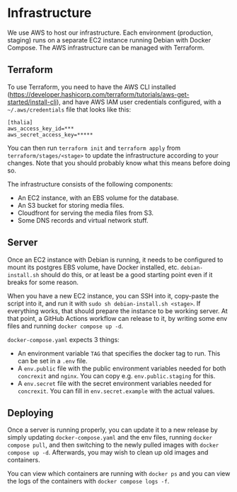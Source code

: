# Infrastructure

We use AWS to host our infrastructure. Each environment (production, staging) runs on a
separate EC2 instance running Debian with Docker Compose. The AWS infrastructure can be
managed with Terraform.

## Terraform
To use Terraform, you need to have the AWS CLI installed (https://developer.hashicorp.com/terraform/tutorials/aws-get-started/install-cli), and have AWS IAM user credentials configured, with a `~/.aws/credentials` file that looks like this:

```
[thalia]
aws_access_key_id=***
aws_secret_access_key=*****
```

You can then run `terraform init` and `terraform apply` from `terraform/stages/<stage>`
to update the infrastructure according to your changes. Note that you should probably
know what this means before doing so.

The infrastructure consists of the following components:

- An EC2 instance, with an EBS volume for the database.
- An S3 bucket for storing media files.
- Cloudfront for serving the media files from S3.
- Some DNS records and virtual network stuff.

## Server

Once an EC2 instance with Debian is running, it needs to be configured to mount its
postgres EBS volume, have Docker installed, etc. `debian-install.sh` should do this,
or at least be a good starting point even if it breaks for some reason.

When you have a new EC2 instance, you can SSH into it, copy-paste the script into it,
and run it with `sudo sh debian-install.sh <stage>`. If everything works, that should
prepare the instance to be working server. At that point, a GitHub Actions workflow can
release to it, by writing some env files and running `docker compose up -d`.

`docker-compose.yaml` expects 3 things:
- An environment variable `TAG` that specifies the docker tag to run. This can be set in a `.env` file.
- A `env.public` file with the public environment variables needed for both `concrexit` and `nginx`.
  You can copy e.g. `env.public.staging` for this.
- A `env.secret` file with the secret environment variables needed for `concrexit`.
  You can fill in `env.secret.example` with the actual values.

## Deploying

Once a server is running properly, you can update it to a new release by simply updating
`docker-compose.yaml` and the env files, running `docker compose pull`, and then switching
to the newly pulled images with `docker compose up -d`. Afterwards, you may wish to clean
up old images and containers.

You can view which containers are running with `docker ps` and
you can view the logs of the containers with `docker compose logs -f`.
